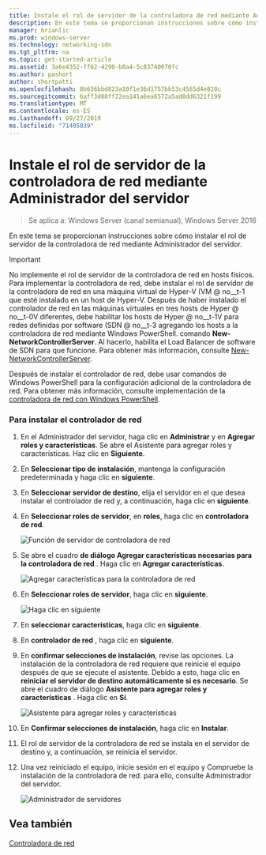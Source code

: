 ```yaml
---
title: Instale el rol de servidor de la controladora de red mediante Administrador del servidor
description: En este tema se proporcionan instrucciones sobre cómo instalar el rol de servidor de la controladora de red mediante Administrador del servidor en Windows Server 2016.
manager: brianlic
ms.prod: windows-server
ms.technology: networking-sdn
ms.tgt_pltfrm: na
ms.topic: get-started-article
ms.assetid: 3a6e4352-ff62-4290-b8a4-5c83740070fc
ms.author: pashort
author: shortpatti
ms.openlocfilehash: 8b656bbd823a10f1e36d1757bb53c4565d4e828c
ms.sourcegitcommit: 6aff3d88ff22ea141a6ea6572a5ad8dd6321f199
ms.translationtype: MT
ms.contentlocale: es-ES
ms.lasthandoff: 09/27/2019
ms.locfileid: "71405839"
---
```

# <a name="install-the-network-controller-server-role-using-server-manager"></a>Instale el rol de servidor de la controladora de red mediante Administrador del servidor

>Se aplica a: Windows Server (canal semianual), Windows Server 2016

En este tema se proporcionan instrucciones sobre cómo instalar el rol de servidor de la controladora de red mediante Administrador del servidor.

>[!IMPORTANT]
>No implemente el rol de servidor de la controladora de red en hosts físicos. Para implementar la controladora de red, debe instalar el rol de servidor de la controladora de red en una máquina virtual de Hyper-V \(VM @ no__t-1 que esté instalado en un host de Hyper-V. Después de haber instalado el controlador de red en las máquinas virtuales en tres hosts de Hyper @ no__t-0V diferentes, debe habilitar los hosts de Hyper @ no__t-1V para redes definidas por software \(SDN @ no__t-3 agregando los hosts a la controladora de red mediante Windows PowerShell. comando **New-NetworkControllerServer**. Al hacerlo, habilita el Load Balancer de software de SDN para que funcione. Para obtener más información, consulte [New-NetworkControllerServer](https://technet.microsoft.com/itpro/powershell/windows/network-controller/new-networkcontrollerserver).
  
Después de instalar el controlador de red, debe usar comandos de Windows PowerShell para la configuración adicional de la controladora de red. Para obtener más información, consulte implementación de la [controladora de red con Windows PowerShell](../../deploy/Deploy-Network-Controller-using-Windows-PowerShell.md).  
  
### <a name="to-install-network-controller"></a>Para instalar el controlador de red  
  
1.  En el Administrador del servidor, haga clic en **Administrar** y en **Agregar roles y características**. Se abre el Asistente para agregar roles y características. Haz clic en **Siguiente**.  
  
2.  En **Seleccionar tipo de instalación**, mantenga la configuración predeterminada y haga clic en **siguiente**.  
  
3.  En **Seleccionar servidor de destino**, elija el servidor en el que desea instalar el controlador de red y, a continuación, haga clic en **siguiente**.  
  
4.  En **Seleccionar roles de servidor**, en **roles**, haga clic en **controladora de red**.  
  
    ![Función de servidor de controladora de red](../../../media/Install-the-Network-Controller-server-role-using-Server-Manager/netc_install_07.jpg)  
  
5.  Se abre el cuadro **de diálogo Agregar características necesarias para la controladora de red** . Haga clic en **Agregar características**.  
  
    ![Agregar características para la controladora de red](../../../media/Install-the-Network-Controller-server-role-using-Server-Manager/netc_install_06.jpg)  
  
6.  En **Seleccionar roles de servidor**, haga clic en **siguiente**.  
  
    ![Haga clic en siguiente](../../../media/Install-the-Network-Controller-server-role-using-Server-Manager/netc_install_07.jpg)  
  
7.  En **seleccionar características**, haga clic en **siguiente**.  
  
8.  En **controlador de red** , haga clic en **siguiente**.  
  
9. En **confirmar selecciones de instalación**, revise las opciones. La instalación de la controladora de red requiere que reinicie el equipo después de que se ejecute el asistente. Debido a esto, haga clic en **reiniciar el servidor de destino automáticamente si es necesario**. Se abre el cuadro de diálogo **Asistente para agregar roles y características** . Haga clic en **Sí**.  
  
    ![Asistente para agregar roles y características](../../../media/Install-the-Network-Controller-server-role-using-Server-Manager/netc_install_11.jpg)  
  
10. En **Confirmar selecciones de instalación**, haga clic en **Instalar**.  
  
11. El rol de servidor de la controladora de red se instala en el servidor de destino y, a continuación, se reinicia el servidor.  
  
12. Una vez reiniciado el equipo, inicie sesión en el equipo y Compruebe la instalación de la controladora de red. para ello, consulte Administrador del servidor.  
  
    ![Administrador de servidores](../../../media/Install-the-Network-Controller-server-role-using-Server-Manager/nc_013.jpg)  
  
## <a name="see-also"></a>Vea también  
[Controladora de red](Network-Controller.md)  
  


